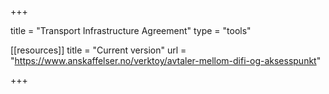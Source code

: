 +++

title = "Transport Infrastructure Agreement"
type = "tools"

[[resources]]
title = "Current version"
url = "https://www.anskaffelser.no/verktoy/avtaler-mellom-difi-og-aksesspunkt"

+++
